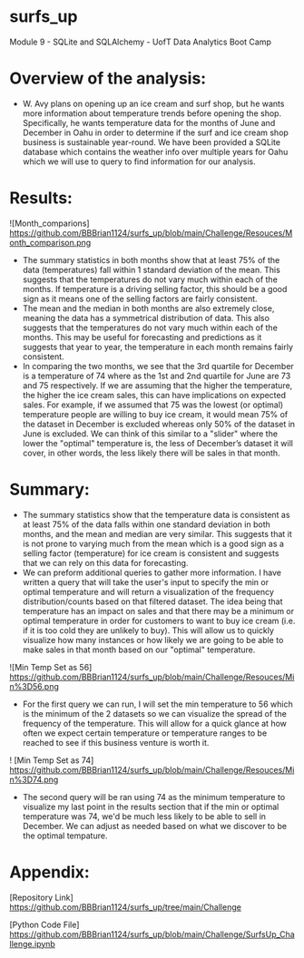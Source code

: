 # surfs_up
Module 9 - SQLite and SQLAlchemy - UofT Data Analytics Boot Camp

# Overview of the analysis: 
* W. Avy plans on opening up an ice cream and surf shop, but he wants more information about temperature trends before opening the shop. Specifically, he wants temperature data for the months of June and December in Oahu in order to determine if the surf and ice cream shop business is sustainable year-round. We have been provided a SQLite database which contains the weather info over multiple years for Oahu which we will use to query to find information for our analysis.

# Results: 
![Month_comparions] https://github.com/BBBrian1124/surfs_up/blob/main/Challenge/Resouces/Month_comparison.png
* The summary statistics in both months show that at least 75% of the data (temperatures) fall within 1 standard deviation of the mean. This suggests that the temperatures do not vary much within each of the months. If temperature is a driving selling factor, this should be a good sign as it means one of the selling factors are fairly consistent.
* The mean and the median in both months are also extremely close, meaning the data has a symmetrical distribution of data. This also suggests that the temperatures do not vary much within each of the months. This may be useful for forecasting and predictions as it suggests that year to year, the temperature in each month remains fairly consistent. 
* In comparing the two months, we see that the 3rd quartile for December is a temperature of 74 where as the 1st and 2nd quartile for June are 73 and 75 respectively. If we are assuming that the higher the temperature, the higher the ice cream sales, this can have implications on expected sales. For example, if we assumed that 75 was the lowest (or optimal) temperature people are willing to buy ice cream, it would mean 75% of the dataset in December is excluded whereas only 50% of the dataset in June is excluded. We can think of this similar to a "slider" where the lower the "optimal" temperature is, the less of December’s dataset it will cover, in other words, the less likely there will be sales in that month.

# Summary:
* The summary statistics show that the temperature data is consistent as at least 75% of the data falls within one standard deviation in both months, and the mean and median are very similar. This suggests that it is not prone to varying much from the mean which is a good sign as a selling factor (temperature) for ice cream is consistent and suggests that we can rely on this data for forecasting.
* We can preform additional queries to gather more information. I have written a query that will take the user's input to specify the min or optimal temperature and will return a visualization of the frequency distribution/counts based on that filtered dataset. The idea being that temperature has an impact on sales and that there may be a minimum or optimal temperature in order for customers to want to buy ice cream (i.e. if it is too cold they are unlikely to buy). This will allow us to quickly visualize how many instances or how likely we are going to be able to make sales in that month based on our "optimal" temperature.

![Min Temp Set as 56] https://github.com/BBBrian1124/surfs_up/blob/main/Challenge/Resouces/Min%3D56.png
* For the first query we can run, I will set the min temperature to 56 which is the minimum of the 2 datasets so we can visualize the spread of the frequency of the temperature. This will allow for a quick glance at how often we expect certain temperature or temperature ranges to be reached to see if this business venture is worth it.

! [Min Temp Set as 74] https://github.com/BBBrian1124/surfs_up/blob/main/Challenge/Resouces/Min%3D74.png
* The second query will be ran using 74 as the minimum temperature to visualize my last point in the results section that if the min or optimal temperature was 74, we'd be much less likely to be able to sell in December. We can adjust as needed based on what we discover to be the optimal tempature.

# Appendix:
[Repository Link] https://github.com/BBBrian1124/surfs_up/tree/main/Challenge

[Python Code File] https://github.com/BBBrian1124/surfs_up/blob/main/Challenge/SurfsUp_Challenge.ipynb
